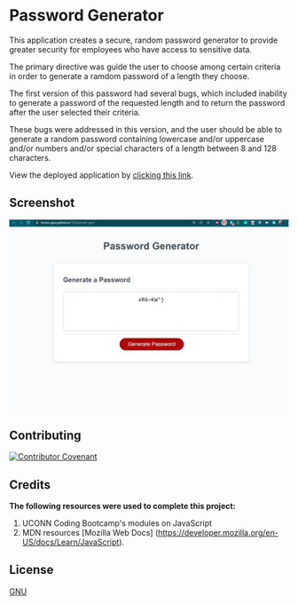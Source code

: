 # Password Generator

This application creates a secure, random password generator to provide greater security for employees who have access to sensitive data.

The primary directive was guide the user to choose among certain criteria in order to generate a ramdom password of a length they choose.

The first version of this password had several bugs, which included inability to generate a password of the requested length and to return the password after the user selected their criteria.

These bugs were addressed in this version, and the user should be able to generate a random password containing lowercase and/or uppercase and/or numbers and/or special characters of a length between 8 and 128 characters.

View the deployed application by [clicking this link](https://tresha-gaye.github.io/TGUpasswd-gen/).

## Screenshot
![Password Generated!](./assets/images/pwgen-works.jpg)

## Contributing

[![Contributor Covenant](https://img.shields.io/badge/Contributor%20Covenant-2.1-4baaaa.svg)](code_of_conduct.md)

## Credits

**The following resources were used to complete this project:**
1. UCONN Coding Bootcamp's modules on JavaScript
2. MDN resources [Mozilla Web Docs] (https://developer.mozilla.org/en-US/docs/Learn/JavaScript).

## License
[GNU](https://opensource.org/licenses/GPL-3.0)


